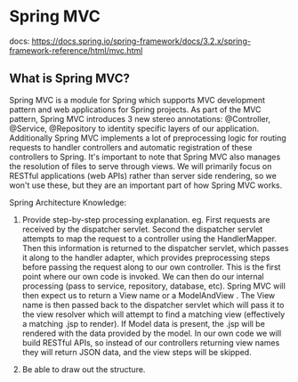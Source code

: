 # Spring MVC

docs: https://docs.spring.io/spring-framework/docs/3.2.x/spring-framework-reference/html/mvc.html

## What is Spring MVC?

Spring MVC is a module for Spring which supports MVC development pattern and web applications for 
Spring projects.  As part of the MVC pattern, Spring MVC introduces 3 new stereo annotations:
@Controller, @Service, @Repository to identity specific layers of our application. Additionally
Spring MVC implements a lot of preprocessing logic for routing requests to handler controllers and
automatic registration of these controllers to Spring. It's important to note that Spring MVC also
manages the resolution of files to serve through views.  We will primarily focus on RESTful applications
(web APIs) rather than server side rendering, so we won't use these, but they are an important part
of how Spring MVC works.

Spring Architecture Knowledge:

1. Provide step-by-step processing explanation.
	eg. First requests are received by the dispatcher servlet. Second the dispatcher servlet attempts
		to map the request to a controller using the HandlerMapper.  Then this information is returned 
		to the dispatcher servlet, which passes it along to the handler adapter, which provides 
		preprocessing steps before passing the request along to our own controller.  This is the first 
		point where our own code is invoked.  We can then do our internal processing (pass to service, 
		repository, database, etc). Spring MVC will then expect us to return a View name or a ModelAndView
		. The View name is then passed back to the dispatcher servlet which will pass it to the view resolver
		which will attempt to find a matching view (effectively a matching .jsp to render).  If Model
		data is present, the .jsp will be rendered with the data provided by the model. In our own code
		we will build RESTful APIs, so instead of our controllers returning view names they will return
		JSON data, and the view steps will be skipped.
		
2. Be able to draw out the structure.